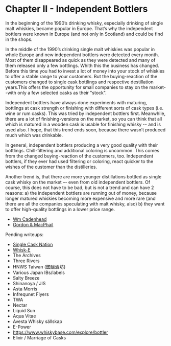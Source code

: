 # Chapter II - Independent Bottlers

In the beginning of the 1990’s drinking whisky, especially drinking of single malt whiskies, became popular in Europe. That’s why the independent bottlers were known in Europe (and not only in Scotland) and could be find in the shops.

In the middle of the 1990’s drinking single malt whiskies was popular in whole Europe and new independent bottlers were detected every month. Most of them disappeared as quick as they were detected and many of them released only a few bottlings. Whith this the business has changed. Before this time you had to invest a lot of money into your stock of whiskies to offer a stable range to your customers. But the buying-reaction of the customers changed to single cask bottlings and respective destillation years.This offers the opportunity for small companies to stay on the market--with only a few selected casks as their "stock".

Independent bottlers have always done experiments with maturing, bottlings at cask strength or finishing with different sorts of cask types (i.e. wine or rum casks). This was tried by independent bottlers first. Meanwhile, there are a lot of finishing-versions on the market, so you can think that all which is matured in a wooden cask is usable for finishing whisky -- and is used also. I hope, that this trend ends soon, because there wasn’t produced much which was drinkable. 

In general, independent bottlers producing a very good quality with their bottlings. Chill-filtering and additional coloring is uncommon. This comes from the changed buying-reaction of the customers, too. Independent bottlers, if they ever had used filtering or coloring, react quicker to the wishes of the customer than the distilleries.

Another trend is, that there are more younger distillations bottled as single cask whisky on the market –- even from old independent bottlers. Of course, this does not have to be bad, but is not a trend and can have 2 reasons: a) the independent bottlers are running out of money, because longer matured whiskies becoming more expensive and more rare (and there are all the companies speculating with malt whisky, also) b) they want to offer high-quality bottlings in a lower price range.

* [Wm Cadenhead](IndependentBottlers_Cadenhead.md)
* [Gordon & MacPhail](IndependentBottlers_GM.md)

Pending writeups:

* [Single Cask Nation](IndependentBottlers_SCN.md)
* [Whisk-E](IndependentBottlers_WE.md)
* The Archives
* Three Rivers
* HNWS Taiwan (鋐釀酒坊)
* Various Japan IBs/labels
* Salty Breeze
* Shinanoya / JIS
* Asta Morris
* Infrequnet Flyers
* TWA
* Nectar
* Liquid Sun
* Aqua Vitae
* Avesta Whisky sällskap
* E-Power
* https://www.whiskybase.com/explore/bottler
* Elixir / Marriage of Casks
